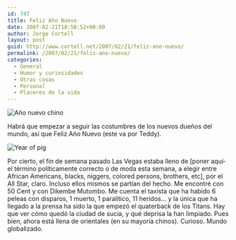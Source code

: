 ```yaml
---
id: 747
title: Feliz Año Nuevo
date: 2007-02-21T18:58:52+00:00
author: Jorge Cortell
layout: post
guid: http://www.cortell.net/2007/02/21/feliz-ano-nuevo/
permalink: /2007/02/21/feliz-ano-nuevo/
categories:
  - General
  - Humor y curiosidades
  - Otras cosas
  - Personal
  - Placeres de la vida
---
```

![Año nuevo chino](http://farm1.static.flickr.com/159/397772001_e6d7701e0a.jpg?v=1172076758 "Año nuevo chino")

Habrá que empezar a seguir las costumbres de los nuevos dueños del mundo, así­ que Feliz Año Nuevo (este va por Teddy).

![Year of pig](http://farm1.static.flickr.com/131/397772063_e049c7b92b.jpg?v=1172076739 "Year of pig")

Por cierto, el fin de semana pasado Las Vegas estaba lleno de [poner aquí­ el término polí­ticamente correcto o de moda esta semana, a elegir entre African Americans, blacks, niggers, colored persons, brothers, etc], por el All Star, claro. Incluso ellos mismos se partí­an del hecho. Me encontré con 50 Cent y con Dikembe Mutombo. Me cuenta el taxista que ha habido 6 peleas con disparos, 1 muerto, 1 paralí­tico, 11 heridos... y la única que ha llegado a la prensa ha sido la que empezó el quaterback de los Titans. Hay que ver cómo quedó la ciudad de sucia, y qué deprisa la han limpiado. Pues bien, ahora está llena de orientales (en su mayorí­a chinos). Curioso. Mundo globalizado.